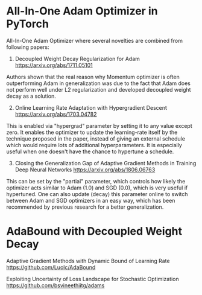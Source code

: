 # All-In-One Adam Optimizer in PyTorch

All-In-One Adam Optimizer where several novelties are combined from following papers:

1) Decoupled Weight Decay Regularization for Adam
https://arxiv.org/abs/1711.05101

Authors shown that the real reason why Momentum optimizer is often outperforming Adam in generalization was due to the fact that Adam does not perform well under L2 regularization and developed decoupled weight decay as a solution.

2) Online Learning Rate Adaptation with Hypergradient Descent
https://arxiv.org/abs/1703.04782

This is enabled via "hypergrad" parameter by setting it to any value except zero. It enables the optimizer to update the learning-rate itself by the technique proposed in the paper, instead of giving an external schedule which would require lots of additional hyperparameters. It is especially useful when one doesn't have the chance to hypertune a schedule.

3) Closing the Generalization Gap of Adaptive Gradient Methods in Training Deep Neural Networks
https://arxiv.org/abs/1806.06763

This can be set by the "partial" parameter, which controls how likely the optimizer acts similar to Adam (1.0) and SGD (0.0), which is very useful if hypertuned. One can also update (decay) this parameter online to switch between Adam and SGD optimizers in an easy way, which has been recommended by previous research for a better generalization.

# AdaBound with Decoupled Weight Decay

Adaptive Gradient Methods with Dynamic Bound of Learning Rate
https://github.com/Luolc/AdaBound

Exploiting Uncertainty of Loss Landscape for Stochastic Optimization
https://github.com/bsvineethiitg/adams
